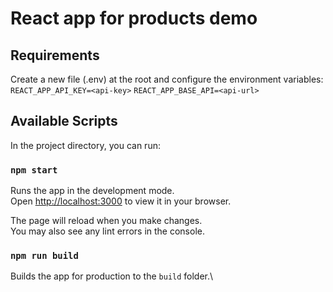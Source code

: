 # React app for products demo

## Requirements

Create a new file (.env) at the root and configure the environment variables:
`REACT_APP_API_KEY=<api-key>`
`REACT_APP_BASE_API=<api-url>`

## Available Scripts

In the project directory, you can run:

### `npm start`

Runs the app in the development mode.\
Open [http://localhost:3000](http://localhost:3000) to view it in your browser.

The page will reload when you make changes.\
You may also see any lint errors in the console.

### `npm run build`

Builds the app for production to the `build` folder.\
